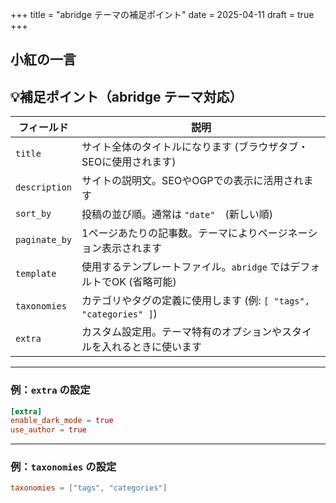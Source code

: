 +++
title = "abridge テーマの補足ポイント"
date = 2025-04-11
draft = true
+++

## 小紅の一言

## 💡補足ポイント（**abridge テーマ**対応）

| フィールド | 説明 |
| --- | --- |
| `title`          | サイト全体のタイトルになります (ブラウザタブ・SEOに使用されます) |
| `description`    | サイトの説明文。SEOやOGPでの表示に活用されます |
| `sort_by`        | 投稿の並び順。通常は `"date"`　(新しい順) |
| `paginate_by`    | 1ページあたりの記事数。テーマによりページネーション表示されます |
| `template`       | 使用するテンプレートファイル。`abridge` ではデフォルトでOK (省略可能) |
| `taxonomies`     | カテゴリやタグの定義に使用します (例: `[ "tags", "categories" ]`) |
| `extra`          | カスタム設定用。テーマ特有のオプションやスタイルを入れるときに使います |

---

### 例：`extra` の設定

```toml
[extra]
enable_dark_mode = true
use_author = true
```

---

### 例：`taxonomies` の設定

```toml
taxonomies = ["tags", "categories"]
```
